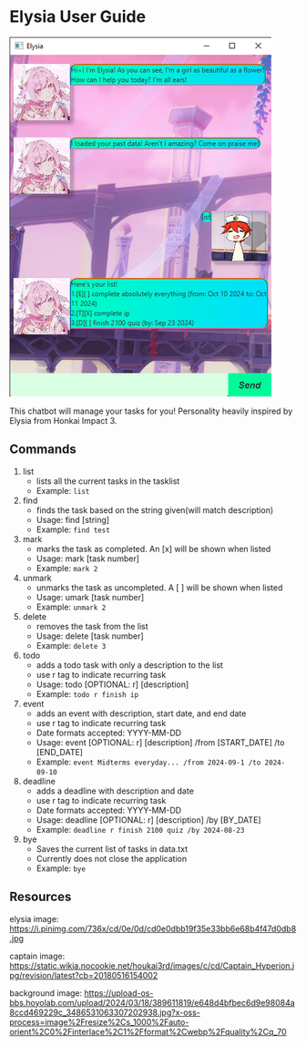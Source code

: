 # Elysia User Guide

![](docs/Ui.png)

This chatbot will manage your tasks for you! Personality heavily inspired by Elysia from Honkai Impact 3.

## Commands



1. list 
   - lists all the current tasks in the tasklist
   - Example: ```list```
2. find
   - finds the task based on the string given(will match description)
   - Usage: find [string]
   - Example: ```find test```
3. mark
   - marks the task as completed. An [x] will be shown when listed
   - Usage: mark [task number]
   - Example: ```mark 2```
4. unmark
   - unmarks the task as uncompleted. A [ ] will be shown when listed
   - Usage: umark [task number]
   - Example: ```unmark 2```
5. delete
   - removes the task from the list
   - Usage: delete [task number]
   - Example: ```delete 3```
6. todo
   - adds a todo task with only a description to the list
   - use r tag to indicate recurring task
   - Usage: todo [OPTIONAL: r] [description]
   - Example: ```todo r finish ip```
7. event
   - adds an event with description, start date, and end date
   - use r tag to indicate recurring task
   - Date formats accepted: YYYY-MM-DD
   - Usage: event [OPTIONAL: r] [description] /from [START_DATE] /to [END_DATE]
   - Example: ```event Midterms everyday... /from 2024-09-1 /to 2024-09-10```
8. deadline
   - adds a deadline with description and date
   - use r tag to indicate recurring task
   - Date formats accepted: YYYY-MM-DD
   - Usage: deadline [OPTIONAL: r] [description] /by [BY_DATE]
   - Example: ```deadline r finish 2100 quiz /by 2024-08-23```
9. bye
   - Saves the current list of tasks in data.txt
   - Currently does not close the application
   - Example: ```bye```

## Resources
  elysia image: https://i.pinimg.com/736x/cd/0e/0d/cd0e0dbb19f35e33bb6e68b4f47d0db8.jpg 

  captain image: https://static.wikia.nocookie.net/houkai3rd/images/c/cd/Captain_Hyperion.jpg/revision/latest?cb=20180516154002

  background image: https://upload-os-bbs.hoyolab.com/upload/2024/03/18/389611819/e648d4bfbec6d9e98084a8ccd469229c_3486531063307202938.jpg?x-oss-process=image%2Fresize%2Cs_1000%2Fauto-orient%2C0%2Finterlace%2C1%2Fformat%2Cwebp%2Fquality%2Cq_70